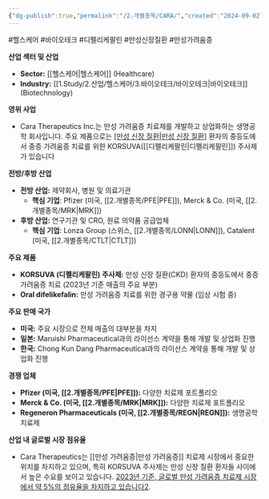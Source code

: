 ```yaml
---
{"dg-publish":true,"permalink":"/2.개별종목/CARA/","created":"2024-09-02T12:23:01.846+09:00","updated":"2025-07-29T21:37:04.445+09:00"}
---
```


#헬스케어 #바이오테크 #디펠리케팔린 #만성신장질환 #만성가려움증


**산업 섹터 및 산업**

- **Sector:** [[헬스케어\|헬스케어]] (Healthcare)
- **Industry:** [[1.Study/2.산업/헬스케어/3.바이오테크/바이오테크\|바이오테크]] (Biotechnology)

**영위 사업** 
- Cara Therapeutics Inc.는 만성 가려움증 치료제를 개발하고 상업화하는 생명공학 회사입니다. 주요 제품으로는 [[만성 신장 질환\|만성 신장 질환]](CKD) 환자의 중등도에서 중증 가려움증 치료를 위한 KORSUVA([[디펠리케팔린\|디펠리케팔린]]) 주사제가 있습니다

**전방/후방 산업**

- **전방 산업:** 제약회사, 병원 및 의료기관
    - **핵심 기업**: Pfizer (미국, [[2.개별종목/PFE\|PFE]]), Merck & Co. (미국, [[2.개별종목/MRK\|MRK]])
- **후방 산업:** 연구기관 및 CRO, 원료 의약품 공급업체
    - **핵심 기업**: Lonza Group (스위스, [[2.개별종목/LONN\|LONN]]), Catalent (미국, [[2.개별종목/CTLT\|CTLT]])

**주요 제품**

- **KORSUVA (디펠리케팔린) 주사제:** 만성 신장 질환(CKD) 환자의 중등도에서 중증 가려움증 치료 (2023년 기준 매출의 주요 부분)
- **Oral difelikefalin:** 만성 가려움증 치료를 위한 경구용 약물 (임상 시험 중)

**주요 판매 국가**

- **미국:** 주요 시장으로 전체 매출의 대부분을 차지
- **일본:** Maruishi Pharmaceutical과의 라이선스 계약을 통해 개발 및 상업화 진행
- **한국:** Chong Kun Dang Pharmaceutical과의 라이선스 계약을 통해 개발 및 상업화 진행

**경쟁 업체**

- **Pfizer (미국, [[2.개별종목/PFE\|PFE]]):** 다양한 치료제 포트폴리오
- **Merck & Co. (미국, [[2.개별종목/MRK\|MRK]]):** 다양한 치료제 포트폴리오
- **Regeneron Pharmaceuticals (미국, [[2.개별종목/REGN\|REGN]]):** 생명공학 치료제

**산업 내 글로벌 시장 점유율** 
- Cara Therapeutics는 [[만성 가려움증\|만성 가려움증]] 치료제 시장에서 중요한 위치를 차지하고 있으며, 특히 KORSUVA 주사제는 만성 신장 질환 환자들 사이에서 높은 수요를 보이고 있습니다. [2023년 기준, 글로벌 만성 가려움증 치료제 시장에서 약 5%의 점유율을 차지하고 있습니다](https://www.google.com/finance/quote/CARA:NASDAQ)[2](https://www.google.com/finance/quote/CARA:NASDAQ).